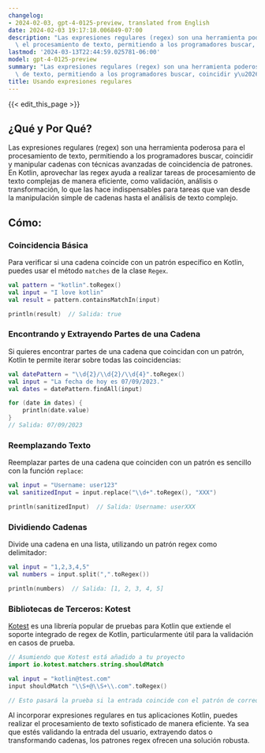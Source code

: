 ```yaml
---
changelog:
- 2024-02-03, gpt-4-0125-preview, translated from English
date: 2024-02-03 19:17:18.006849-07:00
description: "Las expresiones regulares (regex) son una herramienta poderosa para\
  \ el procesamiento de texto, permitiendo a los programadores buscar, coincidir y\u2026"
lastmod: '2024-03-13T22:44:59.025781-06:00'
model: gpt-4-0125-preview
summary: "Las expresiones regulares (regex) son una herramienta poderosa para el procesamiento\
  \ de texto, permitiendo a los programadores buscar, coincidir y\u2026"
title: Usando expresiones regulares
---
```


{{< edit_this_page >}}

## ¿Qué y Por Qué?

Las expresiones regulares (regex) son una herramienta poderosa para el procesamiento de texto, permitiendo a los programadores buscar, coincidir y manipular cadenas con técnicas avanzadas de coincidencia de patrones. En Kotlin, aprovechar las regex ayuda a realizar tareas de procesamiento de texto complejas de manera eficiente, como validación, análisis o transformación, lo que las hace indispensables para tareas que van desde la manipulación simple de cadenas hasta el análisis de texto complejo.

## Cómo:

### Coincidencia Básica
Para verificar si una cadena coincide con un patrón específico en Kotlin, puedes usar el método `matches` de la clase `Regex`.

```kotlin
val pattern = "kotlin".toRegex()
val input = "I love kotlin"
val result = pattern.containsMatchIn(input)

println(result)  // Salida: true
```

### Encontrando y Extrayendo Partes de una Cadena
Si quieres encontrar partes de una cadena que coincidan con un patrón, Kotlin te permite iterar sobre todas las coincidencias:

```kotlin
val datePattern = "\\d{2}/\\d{2}/\\d{4}".toRegex()
val input = "La fecha de hoy es 07/09/2023."
val dates = datePattern.findAll(input)

for (date in dates) {
    println(date.value)
}
// Salida: 07/09/2023
```

### Reemplazando Texto
Reemplazar partes de una cadena que coinciden con un patrón es sencillo con la función `replace`:

```kotlin
val input = "Username: user123"
val sanitizedInput = input.replace("\\d+".toRegex(), "XXX")

println(sanitizedInput)  // Salida: Username: userXXX
```

### Dividiendo Cadenas
Divide una cadena en una lista, utilizando un patrón regex como delimitador:

```kotlin
val input = "1,2,3,4,5"
val numbers = input.split(",".toRegex())

println(numbers)  // Salida: [1, 2, 3, 4, 5]
```

### Bibliotecas de Terceros: Kotest
[Kotest](https://github.com/kotest/kotest) es una librería popular de pruebas para Kotlin que extiende el soporte integrado de regex de Kotlin, particularmente útil para la validación en casos de prueba.

```kotlin
// Asumiendo que Kotest está añadido a tu proyecto
import io.kotest.matchers.string.shouldMatch

val input = "kotlin@test.com"
input shouldMatch "\\S+@\\S+\\.com".toRegex()

// Esto pasará la prueba si la entrada coincide con el patrón de correo electrónico.
```

Al incorporar expresiones regulares en tus aplicaciones Kotlin, puedes realizar el procesamiento de texto sofisticado de manera eficiente. Ya sea que estés validando la entrada del usuario, extrayendo datos o transformando cadenas, los patrones regex ofrecen una solución robusta.
